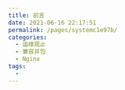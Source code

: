 ```yaml
---
title: 前言
date: 2021-06-16 22:17:51
permalink: /pages/systemc1e97b/
categories:
  - 运维观止
  - 兼容并包
  - Nginx
tags:
  - 
---
```


